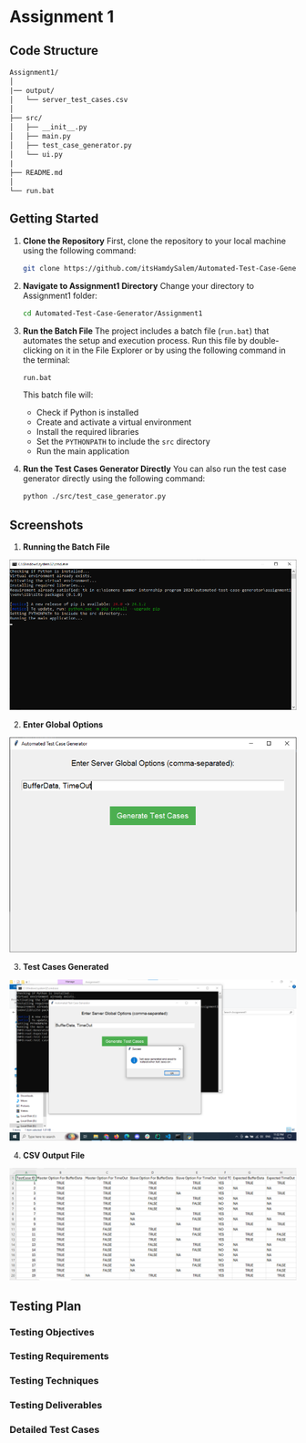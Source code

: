 # Assignment 1

## Code Structure

```
Assignment1/
│
|── output/
│   └── server_test_cases.csv
│
├── src/
│   ├── __init__.py
│   ├── main.py
│   ├── test_case_generator.py
│   └── ui.py
|
├── README.md
│
└── run.bat
```

## Getting Started

1. **Clone the Repository**
    First, clone the repository to your local machine using the following command:

    ```sh
    git clone https://github.com/itsHamdySalem/Automated-Test-Case-Generator
    ```

2. **Navigate to Assignment1 Directory**
    Change your directory to Assignment1 folder:

    ```sh
    cd Automated-Test-Case-Generator/Assignment1
    ```

3. **Run the Batch File**
    The project includes a batch file (`run.bat`) that automates the setup and execution process. Run this file by double-clicking on it in the File Explorer or by using the following command in the terminal:

    ```sh
    run.bat
    ```

    This batch file will:
    * Check if Python is installed
    * Create and activate a virtual environment
    * Install the required libraries
    * Set the `PYTHONPATH` to include the `src` directory
    * Run the main application

4. **Run the Test Cases Generator Directly**
    You can also run the test case generator directly using the following command:

    ```sh
    python ./src/test_case_generator.py
    ```

## Screenshots

1. **Running the Batch File**

![Running the Batch File](assets/run-batch-file.png)

2. **Enter Global Options**

![Enter Global Options](assets/enter-global-options.png)

3. **Test Cases Generated**

![Test Cases Generated](assets/test-cases-generated.png)

4. **CSV Output File**

![CSV Output File](assets/csv-output-file.png)

## Testing Plan

### Testing Objectives

### Testing Requirements

### Testing Techniques

### Testing Deliverables

### Detailed Test Cases
